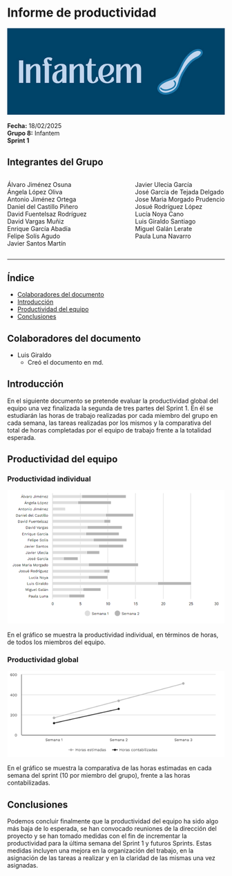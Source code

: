 # Informe de productividad

![Portada](../../../frontend/assets/Documentos/Infantem.png)


**Fecha:** 18/02/2025  
**Grupo 8:** Infantem  
**Sprint 1**

## Integrantes del Grupo
<div style="display: flex; justify-content: space-between; gap: 2px;">
  <div>
    <ul style="padding-left: 0; list-style: none;">
      <li>Álvaro Jiménez Osuna</li>
      <li>Ángela López Oliva</li>
      <li>Antonio Jiménez Ortega</li>
      <li>Daniel del Castillo Piñero</li>
      <li>David Fuentelsaz Rodríguez</li>
      <li>David Vargas Muñiz</li>
      <li>Enrique García Abadía</li>
      <li>Felipe Solís Agudo</li>
      <li>Javier Santos Martín</li>
    </ul>
  </div>

  <div>
    <ul style="padding-left: 0; list-style: none;">
    <li>Javier Ulecia García</li>
      <li>José García de Tejada Delgado</li>
      <li>Jose Maria Morgado Prudencio</li>
      <li>Josué Rodríguez López</li>
      <li>Lucía Noya Cano</li>
      <li>Luis Giraldo Santiago</li>
      <li>Miguel Galán Lerate</li>
      <li>Paula Luna Navarro</li>
    </ul>
  </div>
</div>

---





## Índice
- [Colaboradores del documento](#colaboradores-del-documento)
- [Introducción](#introducción)
- [Productividad del equipo](#productividad-del-equipo)
- [Conclusiones](#conclusiones)

## Colaboradores del documento
- Luis Giraldo
  - Creó el documento en md.


## Introducción

En el siguiente documento se pretende evaluar la productividad global del equipo una vez finalizada la segunda de tres partes del Sprint 1. En él se estudiarán las horas de trabajo realizadas por cada miembro del grupo en cada semana, las tareas realizadas por los mismos y la comparativa del total de horas completadas por el equipo de trabajo frente a la totalidad esperada.

## Productividad del equipo

### Productividad individual 

![Gráfico de la productividad individual](../../../frontend/assets/Documentos/EsfuerzoPorSemana.png)

En el gráfico se muestra la productividad individual, en términos de horas, de todos los miembros del equipo.

### Productividad global

![Gráfico de la productividad global](../../../frontend/assets/Documentos/Productividad%20global.png)

En el gráfico se muestra la comparativa de las horas estimadas en cada semana del sprint (10 por miembro del grupo), frente a las horas contabilizadas.

## Conclusiones

Podemos concluir finalmente que la productividad del equipo ha sido algo más baja de lo esperada, se han convocado reuniones de la dirección del proyecto y se han tomado medidas con el fin de incrementar la productividad para la última semana del Sprint 1 y futuros Sprints. 
Estas medidas incluyen una mejora en la organización del trabajo, en la asignación de las tareas a realizar y en la claridad de las mismas una vez asignadas.
